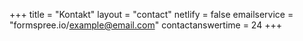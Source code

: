 +++
title = "Kontakt"
layout = "contact"
netlify = false
emailservice = "formspree.io/example@email.com"
contactanswertime = 24
+++


